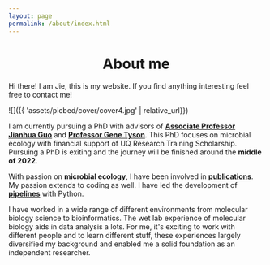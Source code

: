 ```yaml
---
layout: page
permalink: /about/index.html
---
```

# <center>About me</center>

Hi there! I am Jie, this is my website. If you find anything interesting feel free to contact me!

![]({{ 'assets/picbed/cover/cover4.jpg' | relative_url}})

I am currently pursuing a PhD with advisors of [**<u>Associate Professor Jianhua Guo</u>**](https://researchers.uq.edu.au/researcher/3045) and [**<u>Professor Gene Tyson</u>**](https://www.qut.edu.au/about/our-people/academic-profiles/gene.tyson). This PhD focuses on microbial ecology with financial support of UQ Research Training Scholarship. Pursuing a PhD is exiting and the journey will be finished around the **middle of 2022**.

With passion on **microbial ecology**, I have been involved in [**<u>publications</u>**](https://scholar.google.com/citations?hl=zh-CN&user=s_Uga6sAAAAJ). My passion extends to coding as well. I have led the development of [**<u>pipelines</u>**](https://jlli6t.github.io/projects/index.html) with Python.

I have worked in a wide range of different environments from molecular biology science to bioinformatics. The wet lab experience of molecular biology aids in data analysis a lots. For me, it's exciting to work with different people and to learn different stuff, these experiences largely diversified my background and enabled me a solid foundation as an independent researcher.
